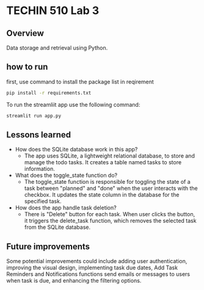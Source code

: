 # TECHIN 510 Lab 3
## Overview
Data storage and retrieval using Python.

## how to run
first, use command to install the package list in reqirement

```bash
pip install -r requirements.txt
```

To run the streamliit app use the following command:

```bash
streamlit run app.py
```


## Lessons learned
- How does the SQLite database work in this app?
  - The app uses SQLite, a lightweight relational database, to store and manage the todo tasks. It creates a table named tasks to store information.
- What does the toggle_state function do?
  - The toggle_state function is responsible for toggling the state of a task between "planned" and "done" when the user interacts with the checkbox. It updates the state column in the database for the specified task.
- How does the app handle task deletion?
  - There is "Delete" button for each task. When user clicks the button, it triggers the delete_task function, which removes the selected task from the SQLite database.

## Future improvements

Some potential improvements could include adding user authentication, improving the visual design, implementing task due dates, Add Task Reminders and Notifications functions send emails or messages to users when task is due, and enhancing the filtering options.
